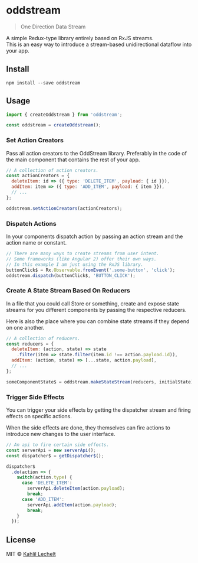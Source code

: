 # oddstream

> One Direction Data Stream

A simple Redux-type library entirely based on RxJS streams.  
This is an easy way to introduce a stream-based unidirectional dataflow into your app.

## Install

`npm install --save oddstream`

## Usage

```js
import { createOddstream } from 'oddstream';

const oddstream = createOddstream();
```

### Set Action Creators
Pass all action creators to the OddStream library.
Preferably in the code of the main component that contains the rest of your app.

```js
// A collection of action creators.
const actionCreators = {
  deleteItem: id => ({ type: 'DELETE_ITEM', payload: { id }}),
  addItem: item => ({ type: 'ADD_ITEM', payload: { item }}),
  // ...
};

oddstream.setActionCreators(actionCreators);
```

### Dispatch Actions
In your components dispatch action by passing
an action stream and the action name or constant.

```js
// There are many ways to create streams from user intent.
// Some frameworks (like Angular 2) offer their own ways.
// In this example I am just using the RxJS library.
buttonClick$ = Rx.Observable.fromEvent('.some-button', 'click');
oddstream.dispatch(buttonClick$, 'BUTTON_CLICK');
```

### Create A State Stream Based On Reducers
In a file that you could call Store or something,
create and expose state streams for you different components
by passing the respective reducers.

Here is also the place where you can combine state streams if they
depend on one another.

```js
// A collection of reducers.
const reducers = {
  deleteItem: (action, state) => state
    .filter(item => state.filter(item.id !== action.payload.id)),
  addItem: (action, state) => [...state, action.payload],
  // ...
};

someComponentState$ = oddstream.makeStateStream(reducers, initialState);
```

### Trigger Side Effects
You can trigger your side effects by getting the dispatcher stream
and firing effects on specific actions.

When the side effects are done, they themselves can fire actions
to introduce new changes to the user interface.

```js
// An api to fire certain side effects.
const serverApi = new serverApi();
const dispatcher$ = getDispatcher$();

dispatcher$
  .do(action => {
    switch(action.type) {
      case 'DELETE_ITEM':
        serverApi.deleteItem(action.payload);
        break;
      case 'ADD_ITEM':
        serverApi.addItem(action.payload);
        break;
    }
  });
```

## License

MIT © [Kahlil Lechelt](http://kahlil.info)
